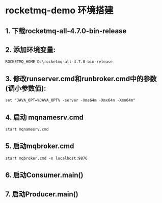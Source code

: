 # rocketmq-demo 环境搭建
## 1. 下载rocketmq-all-4.7.0-bin-release
## 2. 添加环境变量: 
    ROCKETMQ_HOME D:\rocketmq-all-4.7.0-bin-release
## 3. 修改runserver.cmd和runbroker.cmd中的参数(调小参数值):
    set "JAVA_OPT=%JAVA_OPT% -server -Xms64m -Xmx64m -Xmn64m"
## 4. 启动 mqnamesrv.cmd 
    start mqnamesrv.cmd
## 5. 启动mqbroker.cmd
    start mqbroker.cmd -n localhost:9876
## 6. 启动Consumer.main()
## 7. 启动Producer.main()